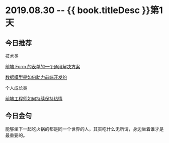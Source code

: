 # 2019.08.30 -- {{ book.titleDesc }}第1天


## 今日推荐

技术类

[前端 Form 的表单的一个通用解决方案](https://www.yuque.com/docs/share/8238bd4e-cfb2-42de-afa7-bc2b2f2ab0dc)

[数据模型是如何助力前端开发的](https://mp.weixin.qq.com/s/q6xybux0fhrUz5HE5TY0aA)

个人成长类

[前端工程师如何持续保持热情](https://juejin.im/post/5d6419dee51d4561eb0b26af)



## 今日金句

能够坐下一起吃火锅的都是同一个世界的人，其实吃什么无所谓，身边坐着谁才是最重要的。
